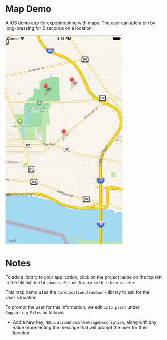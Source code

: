 # Map Demo

A iOS demo app for experimenting with maps. The user can add a pin by long-pressing for 2 seconds on a location.

![Map Demo](mapdemo.png)

# Notes

To add a library to your application, click on the project name on the top left in the file list, `build phases` -> `Link Binary with Libraries` -> `+`. 

This map demo uses the `CoreLocation.framework` library to ask for the User's location.

To prompt the user for this information, we edit `info.plist` under `Supporting Files` as follows:

* Add a new key, `NSLocationWhenInUseUsageDescription`, along with any value representing the message that will prompt the user for their location.